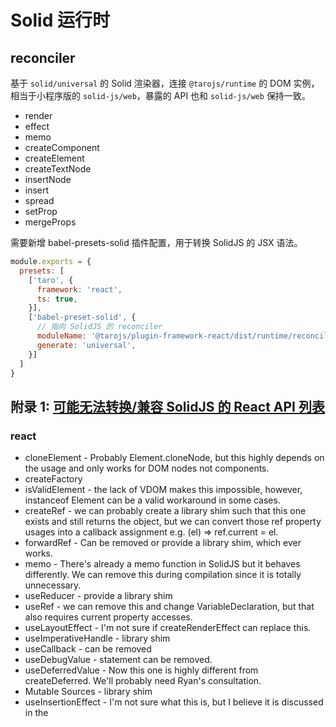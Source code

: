# Solid 运行时

## reconciler

基于 `solid/universal` 的 Solid 渲染器，连接 `@tarojs/runtime` 的 DOM 实例，相当于小程序版的 `solid-js/web`，暴露的 API 也和 `solid-js/web` 保持一致。

- render
- effect
- memo
- createComponent
- createElement
- createTextNode
- insertNode
- insert
- spread
- setProp
- mergeProps

需要新增 babel-presets-solid 插件配置，用于转换 SolidJS 的 JSX 语法。

```js
module.exports = {
  presets: [
    ['taro', {
      framework: 'react',
      ts: true,
    }],
    ['babel-preset-solid', {
      // 指向 SolidJS 的 reconciler
      moduleName: '@tarojs/plugin-framework-react/dist/runtime/reconciler',
      generate: 'universal',
    }]
  ]
}
```

## 附录 1: [可能无法转换/兼容 SolidJS 的 React API 列表](https://github.com/solidjs-community/solid-codemod/issues/2)

### react

- cloneElement - Probably Element.cloneNode, but this highly depends on the usage and only works for DOM nodes not components.
- createFactory
- isValidElement - the lack of VDOM makes this impossible, however, instanceof Element can be a valid workaround in some cases.
- createRef - we can probably create a library shim such that this one exists and still returns the object, but we can convert those ref property usages into a callback assignment e.g. (el) => ref.current = el.
- forwardRef - Can be removed or provide a library shim, which ever works.
- memo - There's already a memo function in SolidJS but it behaves differently. We can remove this during compilation since it is totally unnecessary.
- useReducer - provide a library shim
- useRef - we can remove this and change VariableDeclaration, but that also requires current property accesses.
- useLayoutEffect - I'm not sure if createRenderEffect can replace this.
- useImperativeHandle - library shim
- useCallback - can be removed
- useDebugValue - statement can be removed.
- useDeferredValue - Now this one is highly different from createDeferred. We'll probably need Ryan's consultation.
- Mutable Sources - library shim
- useInsertionEffect - I'm not sure what this is, but I believe it is discussed in the <style> guide for React in the working group
- useSyncExternalStore - library shim
- Fragment - library shim, but I think I've suggested Ryan to add this one into the SolidJS core.

### react-dom

- findDOMNode
- unmountComponentAtNode - This one's impossible.
- flushSync - not sure what this is for, probably for flushing updates.
- unstable_renderSubtreeIntoContainer - I think this one was used in React Server Components, but given we don't have VDOM, this one's impossible.
- unstable_scheduleHydration
- unstable_flushControlled

## 附录 2: React 与 SolidJS 写法差异

> 参考：[solid-reactor](https://github.com/yellowsink/solid-reactor)

### API

- `useState` => `createSignal`
- `useEffect` => `createEffect`
  - attempting to recreate the "run on every rerender" behaviour
- `useReducer` => `createSignal` + a function
- `useRef` => `{ current: <value> }` + a variable
  - convert (useRef-returned only) refs in `ref={myRef}` to `ref={myRef.current}`.

### 样式

- camelCase(`marginRight`) => kebab-case(`margin-right`)

React.useRef => createSignal
React.createRef => createSignal
React.useLayoutEffect => [createRenderEffect, onCleanup]
React.useMemo => createMemo
ReactDOM.unstable_batchedUpdates => batch

React.Component => renderer.createComponent
ReactDOM.render => renderer.render
h => React.createElement => renderer.createElement

ReactDOM.findDOMNode

createRoot
createContext
useContext
